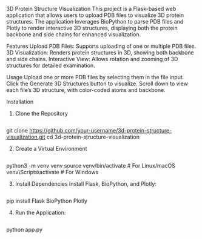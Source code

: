 3D Protein Structure Visualization
This project is a Flask-based web application that allows users to upload PDB files to visualize 3D protein structures. The application leverages BioPython to parse PDB files and Plotly to render interactive 3D structures, displaying both the protein backbone and side chains for enhanced visualization.

Features
Upload PDB Files: Supports uploading of one or multiple PDB files.
3D Visualization: Renders protein structures in 3D, showing both backbone and side chains.
Interactive View: Allows rotation and zooming of 3D structures for detailed examination.

Usage
Upload one or more PDB files by selecting them in the file input.
Click the Generate 3D Structures button to visualize.
Scroll down to view each file’s 3D structure, with color-coded atoms and backbone.


Installation
1. Clone the Repository
   ```bash
  git clone https://github.com/your-username/3d-protein-structure-visualization.git
  cd 3d-protein-structure-visualization
  
2. Create a Virtual Environment
    ```bash
  python3 -m venv venv
  source venv/bin/activate  # For Linux/macOS
  venv\Scripts\activate     # For Windows

3. Install Dependencies Install Flask, BioPython, and Plotly:
   ```bash
  pip install Flask BioPython Plotly

4. Run the Application:
   ```bash
  python app.py


